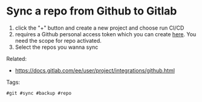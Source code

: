 # Sync a repo from Github to Gitlab

1. click the "+" button and create a new project and choose  run CI/CD
1. requires a Github personal access token which you can create [here]. You 
need the scope for repo activated.
1. Select the repos you wanna sync

Related:

* <https://docs.gitlab.com/ee/user/project/integrations/github.html>

Tags:
    
    #git #sync #backup #repo

[here]: <https://github.com/settings/tokens>
